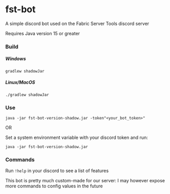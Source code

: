# fst-bot
 A simple discord bot used on the Fabric Server Tools discord server

Requires Java version 15 or greater

### Build

##### Windows

`gradlew shadowJar`

##### Linux/MacOS

`./gradlew shadowJar`

### Use

`java -jar fst-bot-version-shadow.jar -token"<your_bot_token>"`

OR 

Set a system environment variable with your discord token and run:

`java -jar fst-bot-version-shadow.jar`

### Commands

Run `!help` in your discord to see a list of features

This bot is pretty much custom-made for our server: I may however expose more commands to config values in the future